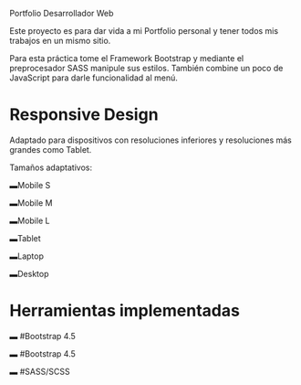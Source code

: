 Portfolio Desarrollador Web 

  Este proyecto es para dar vida a mi Portfolio personal y tener todos mis trabajos en un mismo sitio. 

  Para esta práctica tome el Framework Bootstrap y mediante el preprocesador SASS manipule sus estilos. También combine un poco de JavaScript para darle funcionalidad al menú. 

  

# Responsive Design  

  Adaptado para dispositivos con resoluciones inferiores y resoluciones más grandes como Tablet. 

  Tamaños adaptativos: 

   ▬Mobile S 

   ▬Mobile M 

   ▬Mobile L  

   ▬Tablet 

   ▬Laptop 

   ▬Desktop 

   

# Herramientas implementadas 

  ▬ #Bootstrap 4.5 

  ▬ #Bootstrap 4.5 

  ▬ #SASS/SCSS 
